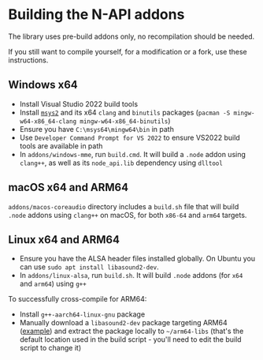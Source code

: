 # Building the N-API addons

The library uses pre-build addons only, no recompilation should be needed.

If you still want to compile yourself, for a modification or a fork, use these instructions.

## Windows x64

* Install Visual Studio 2022 build tools
* Install [`msys2`](https://www.msys2.org/) and its x64 `clang` and `binutils` packages (`pacman -S mingw-w64-x86_64-clang mingw-w64-x86_64-binutils`)
* Ensure you have `C:\msys64\mingw64\bin` in path
* Use `Developer Command Prompt for VS 2022` to ensure VS2022 build tools are available in path
* In `addons/windows-mme`, run `build.cmd`. It will build a `.node` addon using `clang++`, as well as its `node_api.lib` dependency using `dlltool`

## macOS x64 and ARM64

`addons/macos-coreaudio` directory includes a `build.sh` file that will build `.node` addons using `clang++` on macOS, for both `x86-64` and `arm64` targets.

## Linux x64 and ARM64

* Ensure you have the ALSA header files installed globally. On Ubuntu you can use `sudo apt install libasound2-dev`.
* In `addons/linux-alsa`, run `build.sh`. It will build `.node` addons (for `x64` and `arm64`) using `g++`

To successfully cross-compile for ARM64:
* Install `g++-aarch64-linux-gnu` package
* Manually download a `libasound2-dev` package targeting ARM64 ([example](https://launchpad.net/ubuntu/noble/arm64/libasound2-dev/1.2.11-1build2)) and extract the package locally to `~/arm64-libs` (that's the default location used in the build script - you'll need to edit the build script to change it)
